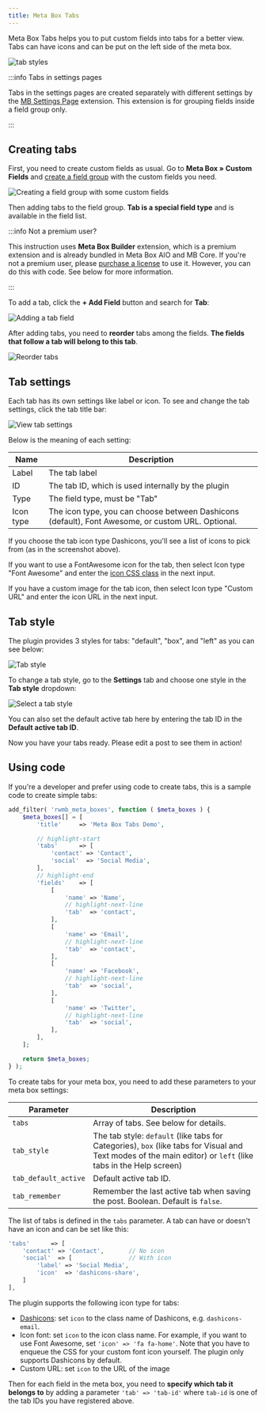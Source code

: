```yaml
---
title: Meta Box Tabs
---
```


Meta Box Tabs helps you to put custom fields into tabs for a better view. Tabs can have icons and can be put on the left side of the meta box.

![tab styles](https://i.imgur.com/7Oi5dx1.jpg)

:::info Tabs in settings pages

Tabs in the settings pages are created separately with different settings by the [MB Settings Page](/extensions/mb-settings-page) extension. This extension is for grouping fields inside a field group only.

:::

## Creating tabs

First, you need to create custom fields as usual. Go to **Meta Box » Custom Fields** and [create a field group](/custom-fields/#how-to-create-custom-fields) with the custom fields you need.

![Creating a field group with some custom fields](https://i.imgur.com/YK5nBYz.png)

Then adding tabs to the field group. **Tab is a special field type** and is available in the field list.

:::info Not a premium user?

This instruction uses **Meta Box Builder** extension, which is a premium extension and is already bundled in Meta Box AIO and MB Core. If you're not a premium user, please [purchase a license](https://metabox.io/pricing/) to use it. However, you can do this with code. See below for more information.

:::

To add a tab, click the **+ Add Field** button and search for **Tab**:

![Adding a tab field](https://i.imgur.com/GzGX7xE.png)

After adding tabs, you need to **reorder** tabs among the fields. **The fields that follow a tab will belong to this tab**.

![Reorder tabs](https://i.imgur.com/Tb0mxsJ.png)

## Tab settings

Each tab has its own settings like label or icon. To see and change the tab settings, click the tab title bar:

![View tab settings](https://i.imgur.com/Pa8zlAD.png)

Below is the meaning of each setting:

Name|Description
---|---
Label|The tab label
ID|The tab ID, which is used internally by the plugin
Type|The field type, must be "Tab"
Icon type|The icon type, you can choose between Dashicons (default), Font Awesome, or custom URL. Optional.

If you choose the tab icon type Dashicons, you'll see a list of icons to pick from (as in the screenshot above).

If you want to use a FontAwesome icon for the tab, then select Icon type "Font Awesome" and enter the [icon CSS class](https://fontawesome.com/icons?d=gallery&m=free) in the next input.

If you have a custom image for the tab icon, then select Icon type "Custom URL" and enter the icon URL in the next input.

## Tab style

The plugin provides 3 styles for tabs: "default", "box", and "left" as you can see below:

![Tab style](https://i.imgur.com/7Oi5dx1.jpg)

To change a tab style, go to the **Settings** tab and choose one style in the **Tab style** dropdown:

![Select a tab style](https://i.imgur.com/lYqoEWF.png)

You can also set the default active tab here by entering the tab ID in the **Default active tab ID**.

Now you have your tabs ready. Please edit a post to see them in action!

## Using code

If you're a developer and prefer using code to create tabs, this is a sample code to create simple tabs:

```php
add_filter( 'rwmb_meta_boxes', function ( $meta_boxes ) {
	$meta_boxes[] = [
		'title'     => 'Meta Box Tabs Demo',

        // highlight-start
        'tabs'      => [
			'contact' => 'Contact',
			'social'  => 'Social Media',
		],
        // highlight-end
		'fields'    => [
			[
				'name' => 'Name',
                // highlight-next-line
				'tab'  => 'contact',
			],
			[
				'name' => 'Email',
                // highlight-next-line
				'tab'  => 'contact',
			],
			[
				'name' => 'Facebook',
                // highlight-next-line
				'tab'  => 'social',
			],
			[
				'name' => 'Twitter',
                // highlight-next-line
				'tab'  => 'social',
			],
		],
	];

	return $meta_boxes;
} );
```

To create tabs for your meta box, you need to add these parameters to your meta box settings:

Parameter|Description
---|---
`tabs`|Array of tabs. See below for details.
`tab_style`|The tab style: `default` (like tabs for Categories), `box` (like tabs for Visual and Text modes of the main editor) or `left` (like tabs in the Help screen)
`tab_default_active`|Default active tab ID.
`tab_remember`|Remember the last active tab when saving the post. Boolean. Default is `false`.

The list of tabs is defined in the `tabs` parameter. A tab can have or doesn't have an icon and can be set like this:

```php
'tabs'      => [
    'contact' => 'Contact',       // No icon
    'social'  => [                // With icon
        'label' => 'Social Media',
        'icon'  => 'dashicons-share',
    ]
],
```

The plugin supports the following icon type for tabs:

- [Dashicons](https://developer.wordpress.org/resource/dashicons/): set `icon` to the class name of Dashicons, e.g. `dashicons-email`.
- Icon font: set `icon` to the icon class name. For example, if you want to use Font Awesome, set `'icon' => 'fa fa-home'`. Note that you have to enqueue the CSS for your custom font icon yourself. The plugin only supports Dashicons by default.
- Custom URL: set `icon` to the URL of the image

Then for each field in the meta box, you need to **specify which tab it belongs to** by adding a parameter `'tab' => 'tab-id'` where `tab-id` is one of the tab IDs you have registered above.

